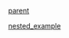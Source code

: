 [parent](../)

<a href="./example.js" class="p5_example show-lab show-lab-link hidden">nested_example</a>
